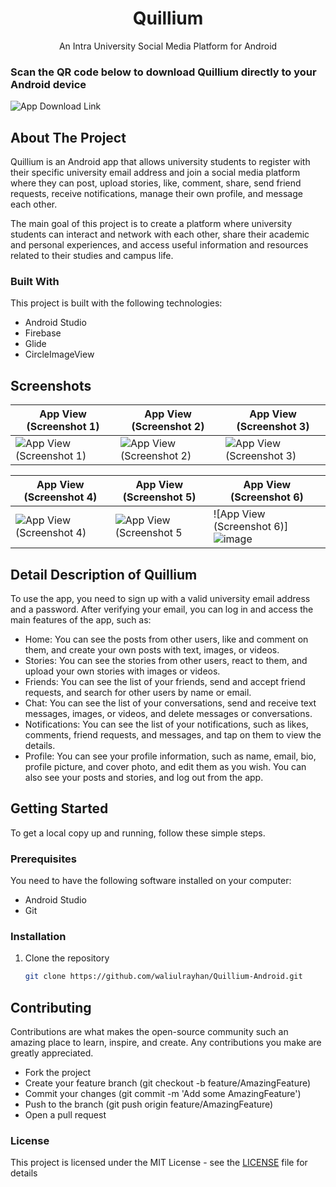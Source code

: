 <h1 align="center">Quillium</h1>
<p align="center">
  An Intra University Social Media Platform for Android
</p>

### Scan the QR code below to download Quillium directly to your Android device
![App Download Link](https://github.com/waliulrayhan/Quillium-Android/assets/84919654/100fe90c-d381-4f2d-81f7-9de52fc66239)

## About The Project

Quillium is an Android app that allows university students to register with their specific university email address and join a social media platform where they can post, upload stories, like, comment, share, send friend requests, receive notifications, manage their own profile, and message each other.

The main goal of this project is to create a platform where university students can interact and network with each other, share their academic and personal experiences, and access useful information and resources related to their studies and campus life.

### Built With

This project is built with the following technologies:

- Android Studio
- Firebase
- Glide
- CircleImageView

## Screenshots

| App View (Screenshot 1) | App View (Screenshot 2) | App View (Screenshot 3) |
|--------------------------|--------------------------|--------------------------|
| ![App View (Screenshot 1)](images/Screenshot_1.PNG) | ![App View (Screenshot 2)](images/Screenshot_2.PNG) | ![App View (Screenshot 3)](images/Screenshot_3.PNG) |

| App View (Screenshot 4) | App View (Screenshot 5) | App View (Screenshot 6) |
|--------------------------|--------------------------|--------------------------|
| ![App View (Screenshot 4)](images/Screenshot_4.PNG) | ![App View (Screenshot 5](https://github.com/user-attachments/assets/f58b75e4-4cc4-4706-8915-c531ab91b4e0) | ![App View (Screenshot 6)]![image](https://github.com/user-attachments/assets/274231a6-0b2d-4b36-bb16-d12c053a6d0c) |

## Detail Description of Quillium

To use the app, you need to sign up with a valid university email address and a password. After verifying your email, you can log in and access the main features of the app, such as:

- Home: You can see the posts from other users, like and comment on them, and create your own posts with text, images, or videos.
- Stories: You can see the stories from other users, react to them, and upload your own stories with images or videos.
- Friends: You can see the list of your friends, send and accept friend requests, and search for other users by name or email.
- Chat: You can see the list of your conversations, send and receive text messages, images, or videos, and delete messages or conversations.
- Notifications: You can see the list of your notifications, such as likes, comments, friend requests, and messages, and tap on them to view the details.
- Profile: You can see your profile information, such as name, email, bio, profile picture, and cover photo, and edit them as you wish. You can also see your posts and stories, and log out from the app.

## Getting Started

To get a local copy up and running, follow these simple steps.

### Prerequisites

You need to have the following software installed on your computer:

- Android Studio
- Git

### Installation

1. Clone the repository
   ```sh
   git clone https://github.com/waliulrayhan/Quillium-Android.git

## Contributing

Contributions are what makes the open-source community such an amazing place to learn, inspire, and create. Any contributions you make are greatly appreciated.

- Fork the project
- Create your feature branch (git checkout -b feature/AmazingFeature)
- Commit your changes (git commit -m 'Add some AmazingFeature')
- Push to the branch (git push origin feature/AmazingFeature)
- Open a pull request

### License

This project is licensed under the MIT License - see the <a href="LICENSE">LICENSE</a> file for details

